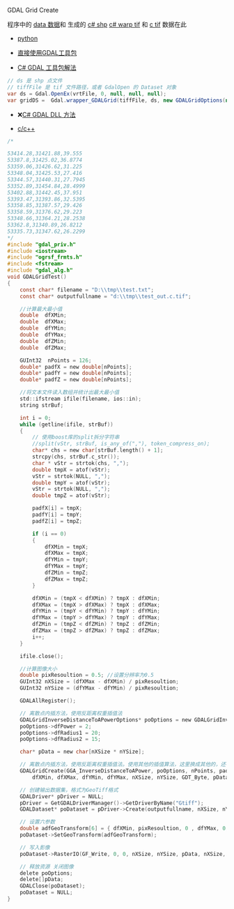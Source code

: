 GDAL Grid Create

程序中的 [data 数据](datas/test.txt)和 生成的 [c# shp](datas/test_out.shp) [c# warp tif](datas/test_out.tif) 和 [c tif](datas/test_out.c.tif) 数据在此

- [python](https://gis.stackexchange.com/questions/337009/interpolating-vrt-to-geotiff-using-gdal-grid-in-python-creates-null-image)

- [直接使用GDAL工具包](https://gdal.org/programs/gdal_grid.html#gdal-grid)

- [C# GDAL 工具包解法](https://gis.stackexchange.com/questions/306213/how-to-use-gdal-grid-with-vrt-file-in-c-c)

```cs
// ds 是 shp 点文件
// tiffFile 是 tif 文件路径，或者 GdalOpen 的 Dataset 对象
var ds = Gdal.OpenEx(vrtFile, 0, null, null, null);         
var gridDS =  Gdal.wrapper_GDALGrid(tiffFile, ds, new GDALGridOptions(new string[] {"-of", "gtiff", "-ot", "Float64" }), null, string.Empty);
```

- ❌[C# GDAL DLL 方法](https://github.com/configare/hispeed/blob/730563c6dfa450a4058f669cc8179242e7e63d3f/%E3%80%90%E6%8E%A7%E5%88%B6%E3%80%91UI%E6%A1%86%E6%9E%B6(%E9%80%9A%E7%94%A8)/GeoDo.RSS.UI.AddIn.DataPro/BasicTools/GDALVisitor/GDALAlgorithm.cs)

- [c/c++](https://liminlu.blog.csdn.net/article/details/8138382)

```c
/*

53414.28,31421.88,39.555
53387.8,31425.02,36.8774
53359.06,31426.62,31.225
53348.04,31425.53,27.416
53344.57,31440.31,27.7945
53352.89,31454.84,28.4999
53402.88,31442.45,37.951
53393.47,31393.86,32.5395
53358.85,31387.57,29.426
53358.59,31376.62,29.223
53348.66,31364.21,28.2538
53362.8,31340.89,26.8212
53335.73,31347.62,26.2299
*/
#include "gdal_priv.h"
#include <iostream>
#include "ogrsf_frmts.h"
#include <fstream>
#include "gdal_alg.h"
void GDALGridTest()
{
	const char* filename = "D:\\tmp\\test.txt";
	const char* outputfullname = "d:\\tmp\\test_out.c.tif";

	//计算最大最小值
	double  dfXMin;
	double  dfXMax;
	double  dfYMin;
	double  dfYMax;
	double  dfZMin;
	double  dfZMax;

	GUInt32  nPoints = 126;
	double* padfX = new double[nPoints];
	double* padfY = new double[nPoints];
	double* padfZ = new double[nPoints];

	//将文本文件读入数组并统计出最大最小值
	std::ifstream ifile(filename, ios::in);
	string strBuf;

	int i = 0;
	while (getline(ifile, strBuf))
	{
		// 使用boost库的split拆分字符串
		//split(vStr, strBuf, is_any_of(","), token_compress_on);
		char* chs = new char[strBuf.length() + 1];
		strcpy(chs, strBuf.c_str());
		char * vStr = strtok(chs, ",");
		double tmpX = atof(vStr);
		vStr = strtok(NULL, ",");
		double tmpY = atof(vStr);
		vStr = strtok(NULL, ",");
		double tmpZ = atof(vStr);

		padfX[i] = tmpX;
		padfY[i] = tmpY;
		padfZ[i] = tmpZ;

		if (i == 0)
		{
			dfXMin = tmpX;
			dfXMax = tmpX;
			dfYMin = tmpY;
			dfYMax = tmpY;
			dfZMin = tmpZ;
			dfZMax = tmpZ;
		}

		dfXMin = (tmpX < dfXMin) ? tmpX : dfXMin;
		dfXMax = (tmpX > dfXMax) ? tmpX : dfXMax;
		dfYMin = (tmpY < dfYMin) ? tmpY : dfYMin;
		dfYMax = (tmpY > dfYMax) ? tmpY : dfYMax;
		dfZMin = (tmpZ < dfZMin) ? tmpZ : dfZMin;
		dfZMax = (tmpZ > dfZMax) ? tmpZ : dfZMax;
		i++;
	}

	ifile.close();

	//计算图像大小
	double pixResoultion = 0.5;	//设置分辨率为0.5
	GUInt32 nXSize = (dfXMax - dfXMin) / pixResoultion;
	GUInt32 nYSize = (dfYMax - dfYMin) / pixResoultion;

	GDALAllRegister();

	// 离散点内插方法，使用反距离权重插值法
	GDALGridInverseDistanceToAPowerOptions* poOptions = new GDALGridInverseDistanceToAPowerOptions();
	poOptions->dfPower = 2;
	poOptions->dfRadius1 = 20;
	poOptions->dfRadius2 = 15;

	char* pData = new char[nXSize * nYSize];

	// 离散点内插方法，使用反距离权重插值法。使用其他的插值算法，这里换成其他的，还有下面的GDALGridCreate函数的对应参数
	GDALGridCreate(GGA_InverseDistanceToAPower, poOptions, nPoints, padfX, padfY, padfZ,
		dfXMin, dfXMax, dfYMin, dfYMax, nXSize, nYSize, GDT_Byte, pData, NULL, NULL);

	// 创建输出数据集，格式为GeoTiff格式
	GDALDriver* pDriver = NULL;
	pDriver = GetGDALDriverManager()->GetDriverByName("Gtiff");
	GDALDataset* poDataset = pDriver->Create(outputfullname, nXSize, nYSize, 1, GDT_Byte, NULL);

	// 设置六参数
	double adfGeoTransform[6] = { dfXMin, pixResoultion, 0 , dfYMax, 0, -pixResoultion };
	poDataset->SetGeoTransform(adfGeoTransform);

	// 写入影像
	poDataset->RasterIO(GF_Write, 0, 0, nXSize, nYSize, pData, nXSize, nYSize, GDT_Byte, 1, 0, 0, 0, 0);

	// 释放资源 关闭图像
	delete poOptions;
	delete[]pData;
	GDALClose(poDataset);
	poDataset = NULL;
}
```

